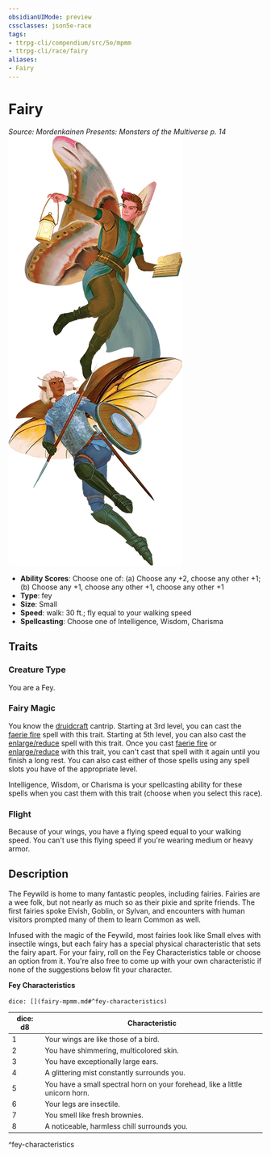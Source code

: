 ```yaml
---
obsidianUIMode: preview
cssclasses: json5e-race
tags:
- ttrpg-cli/compendium/src/5e/mpmm
- ttrpg-cli/race/fairy
aliases:
- Fairy
---
```

# Fairy
*Source: Mordenkainen Presents: Monsters of the Multiverse p. 14*  
![](Інструменти%20ДМ/CLI/races/img/fairy.webp#right)

- **Ability Scores**: Choose one of: (a) Choose any +2, choose any other +1; (b) Choose any +1, choose any other +1, choose any other +1
- **Type**: fey
- **Size**: Small
- **Speed**: walk: 30 ft.; fly equal to your walking speed
- **Spellcasting**: Choose one of Intelligence, Wisdom, Charisma

## Traits

### Creature Type

You are a Fey.

### Fairy Magic

You know the [druidcraft](Інструменти%20ДМ/CLI/spells/druidcraft-xphb.md) cantrip. Starting at 3rd level, you can cast the [faerie fire](Інструменти%20ДМ/CLI/spells/faerie-fire-xphb.md) spell with this trait. Starting at 5th level, you can also cast the [enlarge/reduce](Інструменти%20ДМ/CLI/spells/enlarge-reduce-xphb.md) spell with this trait. Once you cast [faerie fire](Інструменти%20ДМ/CLI/spells/faerie-fire-xphb.md) or [enlarge/reduce](Інструменти%20ДМ/CLI/spells/enlarge-reduce-xphb.md) with this trait, you can't cast that spell with it again until you finish a long rest. You can also cast either of those spells using any spell slots you have of the appropriate level.

Intelligence, Wisdom, or Charisma is your spellcasting ability for these spells when you cast them with this trait (choose when you select this race).

### Flight

Because of your wings, you have a flying speed equal to your walking speed. You can't use this flying speed if you're wearing medium or heavy armor.

## Description

The Feywild is home to many fantastic peoples, including fairies. Fairies are a wee folk, but not nearly as much so as their pixie and sprite friends. The first fairies spoke Elvish, Goblin, or Sylvan, and encounters with human visitors prompted many of them to learn Common as well.

Infused with the magic of the Feywild, most fairies look like Small elves with insectile wings, but each fairy has a special physical characteristic that sets the fairy apart. For your fairy, roll on the Fey Characteristics table or choose an option from it. You're also free to come up with your own characteristic if none of the suggestions below fit your character.

**Fey Characteristics**

`dice: [](fairy-mpmm.md#^fey-characteristics)`

| dice: d8 | Characteristic |
|----------|----------------|
| 1 | Your wings are like those of a bird. |
| 2 | You have shimmering, multicolored skin. |
| 3 | You have exceptionally large ears. |
| 4 | A glittering mist constantly surrounds you. |
| 5 | You have a small spectral horn on your forehead, like a little unicorn horn. |
| 6 | Your legs are insectile. |
| 7 | You smell like fresh brownies. |
| 8 | A noticeable, harmless chill surrounds you. |
^fey-characteristics